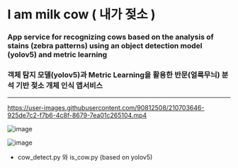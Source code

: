 # I am milk cow ( 내가 젖소 )  
  
### App service for recognizing cows based on the analysis of stains (zebra patterns) using an object detection model (yolov5) and metric learning  
  
### 객체 탐지 모델(yolov5)과 Metric Learning을 활용한 반문(얼룩무늬) 분석 기반 젖소 개체 인식 앱서비스  
  
  ***

  

https://user-images.githubusercontent.com/90812508/210703646-925de7c2-f7b6-4c8f-8679-7ea01c265104.mp4  

    
![image](https://user-images.githubusercontent.com/90812508/210704063-46f1b341-9c30-4b23-9a1b-e064c936b550.png)  
  
  
![image](https://user-images.githubusercontent.com/90812508/210705083-69d99ab3-b0ce-4934-a9d8-c8ee602901f1.png)  
  






* cow_detect.py 와 is_cow.py  (based on yolov5)  


